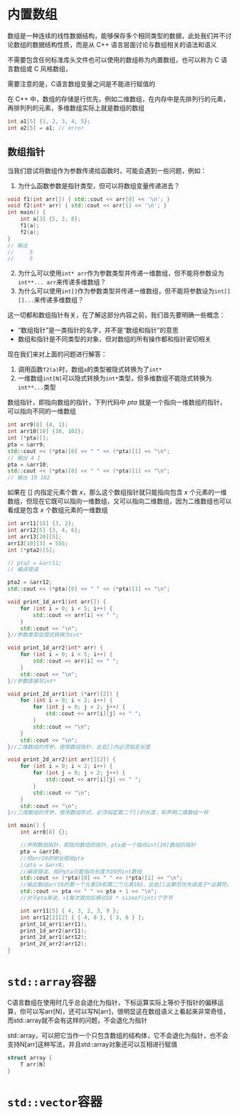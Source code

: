 # 内置数组
数组是一种连续的线性数据结构，能够保存多个相同类型的数据，此处我们并不讨论数组的数据结构性质，而是从 C++ 语言层面讨论与数组相关的语法和语义

不需要包含任何标准库头文件也可以使用的数组称为内置数组，也可以称为 C 语言数组或 C 风格数组，

需要注意的是，C语言数组变量之间是不能进行赋值的

在 C++ 中，数组的存储是行优先，例如二维数组，在内存中是先排列行的元素，再排列列的元素，多维数组实际上就是数组的数组


```cpp
int a1[5] {1, 2, 3, 4, 5};
int a2[5] = a1; // error
```
## 数组指针
当我们尝试将数组作为参数传递给函数时，可能会遇到一些问题，例如：

1. 为什么函数参数是指针类型，但可以将数组变量传递进去？
```cpp
void f1(int arr[]) { std::cout << arr[0] << '\n'; }
void f2(int* arr) { std::cout << arr[1] << '\n'; }
int main() {
    int a[3] {5, 3, 8};
    f1(a);
    f2(a);
}
// 输出  
//     5
//     5
```
2. 为什么可以使用`int* arr`作为参数类型并传递一维数组，但不能将参数设为`int**... arr`来传递多维数组？
3. 为什么可以使用`int[]`作为参数类型并传递一维数组，但不能将参数设为`int[][]...`来传递多维数组？
 
这一切都和数组指针有关，在了解这部分内容之前，我们首先要明确一些概念：
- “数组指针”是一类指针的名字，并不是“数组和指针”的意思
- 数组和指针是不同类型的对象，但对数组的所有操作都和指针密切相关

现在我们来对上面的问题进行解答：
1. 调用函数`f2(a)`时，数组`a`的类型被隐式转换为了`int*`
2. 一维数组`int[N]`可以隐式转换为`int*`类型，但多维数组不能隐式转换为`int**...`类型

数组指针，即指向数组的指针，下列代码中 $pta$ 就是一个指向一维数组的指针，可以指向不同的一维数组
```cpp
int arr9[8] {4, 1};
int arr10[10] {10, 102};
int (*pta)[];
pta = &arr9;
std::cout << (*pta)[0] << " " << (*pta)[1] << "\n";
// 输出 4 1
pta = &arr10;
std::cout << (*pta)[0] << " " << (*pta)[1] << "\n";
// 输出 10 102
```
如果在 $[]$ 内指定元素个数 $x$，那么这个数组指针就只能指向包含 $x$ 个元素的一维数组，但现在它既可以指向一维数组，又可以指向二维数组，因为二维数组也可以看成是包含 $x$ 个数组元素的一维数组
```cpp
int arr11[15] {3, 2};
int arr12[5] {3, 4, 6};
int arr13[20][5];
arr13[10][3] = 555;
int (*pta2)[5];

// pta2 = &arr11;
// 编译错误

pta2 = &arr12;
std::cout << (*pta)[0] << " " << (*pta)[1] << "\n";
```
```cpp
void print_1d_arr1(int arr[]) {
    for (int i = 0; i < 5; i++) {
        std::cout << arr[i] << " ";
    }
    std::cout << "\n";
}//参数类型会隐式转换为int*

void print_1d_arr2(int* arr) {
    for (int i = 0; i < 5; i++) {
        std::cout << arr[i] << " ";
    }
    std::cout << "\n";
}//参数直接写int*

void print_2d_arr1(int (*arr)[2]) {
    for (int i = 0; i < 2; i++) {
        for (int j = 0; j < 2; j++) {
            std::cout << arr[i][j] << " ";
        }
        std::cout << "\n";
    }
    std::cout << "\n";
}//二维数组的传参，使用数组指针，此处[]内必须指定长度

void print_2d_arr2(int arr[][2]) {
    for (int i = 0; i < 2; i++) {
        for (int j = 0; j < 2; j++) {
            std::cout << arr[i][j] << " ";
        }
        std::cout << "\n";
    }
    std::cout << "\n";
}//二维数组的传参，使用数组形式，必须指定第二个[]的长度，和声明二维数组一样

int main() {
    int arr8[8] {};

    //声明数组指针，即指向数组的指针，pta是一个指向int[10]数组的指针
    pta = &arr10;
    //把arr10的地址赋给pta
    //pta = &arr8;
    //编译错误，指针pta只能指向长度为10的int数组
    std::cout << (*pta)[0] << " " << (*pta)[1] << "\n";
    //输出数组arr10的第一个元素10和第二个元素102，此处[]运算符优先级高于*运算符，必须加括号
    std::cout << pta << " " << pta + 1 << "\n";
    //对于pta来说，+1每次就向后移动10 * sizeof(int)个字节

    int arr11[5] { 4, 3, 2, 3, 9 };
    int arr12[2][2] { { 4, 8 }, { 3, 6 } };
    print_1d_arr1(arr11);
    print_1d_arr2(arr11);
    print_2d_arr1(arr12);
    print_2d_arr2(arr12);
}
```
# `std::array`容器


C语言数组在使用时几乎总会退化为指针，下标运算实际上等价于指针的偏移运算，你可以写arr[N]，还可以写N[arr]，很明显这在数组语义上看起来非常奇怪，而std::array就不会有这样的问题，不会退化为指针

std::array，可以把它当作一个只包含数组的结构体，它不会退化为指针，也不会支持N[arr]这种写法，并且std::array对象还可以互相进行赋值
```cpp
struct array {
    T arr[N]
}
```
# `std::vector`容器
